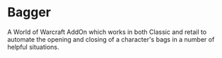 # Bagger
A World of Warcraft AddOn which works in both Classic and retail to automate the opening and closing of a character's bags in a number of helpful situations.
